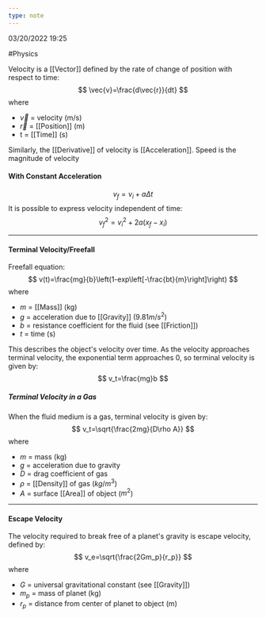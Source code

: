 ```yaml
---
type: note
---
```

03/20/2022 19:25

  #Physics 

Velocity is a [[Vector]] defined by the rate of change of position with respect to time:
$$
\vec{v}=\frac{d\vec{r}}{dt}
$$
where
- $\vec v$ = velocity (m/s)
- $\vec{r}$ = [[Position]] (m)
- t = [[Time]] (s)

Similarly, the [[Derivative]] of velocity is [[Acceleration]]. Speed is the magnitude of velocity

#### With Constant Acceleration
$$
v_f=v_i+a\Delta t
$$
It is possible to express velocity independent of time:
$$
v_f^2=v_i^2+2a(x_f-x_i)
$$

---

#### Terminal Velocity/Freefall
Freefall equation:
$$
v(t)=\frac{mg}{b}\left(1-exp\left[-\frac{bt}{m}\right]\right)
$$
where
- $m$ = [[Mass]] (kg)
- $g$ = acceleration due to [[Gravity]] ($9.81m/s^2$)
- $b$ = resistance coefficient for the fluid (see [[Friction]])
- $t$ = time (s)

This describes the object's velocity over time. As the velocity approaches terminal velocity, the exponential term approaches 0, so terminal velocity is given by:
$$
v_t=\frac{mg}b
$$
##### Terminal Velocity in a Gas
When the fluid medium is a gas, terminal velocity is given by:
$$
v_t=\sqrt{\frac{2mg}{D\rho A}}
$$
where
- $m$ = mass (kg)
- $g$ = acceleration due to gravity
- $D$ = drag coefficient of gas
- $\rho$ = [[Density]] of gas ($kg/m^3$)
- $A$ = surface [[Area]] of object ($m^2$)

---

#### Escape Velocity
The velocity required to break free of a planet's gravity is escape velocity, defined by:
$$
v_e=\sqrt{\frac{2Gm_p}{r_p}}
$$
where
- $G$ = universal gravitational constant (see [[Gravity]])
- $m_p$ = mass of planet (kg)
- $r_p$ = distance from center of planet to object (m)